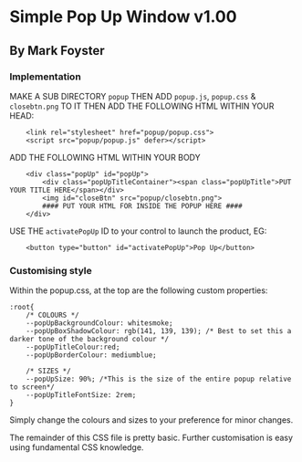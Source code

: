 
# Simple Pop Up Window v1.00           
## By Mark Foyster                 
   

### Implementation

MAKE A SUB DIRECTORY `popup` THEN ADD `popup.js`, `popup.css` & `closebtn.png` TO IT
THEN ADD THE FOLLOWING HTML WITHIN YOUR HEAD:


```
    <link rel="stylesheet" href="popup/popup.css">
    <script src="popup/popup.js" defer></script>
```
    
ADD THE FOLLOWING HTML WITHIN YOUR BODY

```
    <div class="popUp" id="popUp">
        <div class="popUpTitleContainer"><span class="popUpTitle">PUT YOUR TITLE HERE</span></div>
        <img id="closeBtn" src="popup/closebtn.png">
        #### PUT YOUR HTML FOR INSIDE THE POPUP HERE ####
    </div>
 ```  

USE THE `activatePopUp` ID to your control to launch the product, EG:

```
    <button type="button" id="activatePopUp">Pop Up</button>
```

### Customising style

Within the popup.css, at the top are the following custom properties:


```
:root{
    /* COLOURS */
    --popUpBackgroundColour: whitesmoke; 
    --popUpBoxShadowColour: rgb(141, 139, 139); /* Best to set this a darker tone of the background colour */
    --popUpTitleColour:red;
    --popUpBorderColour: mediumblue;
    
    /* SIZES */
    --popUpSize: 90%; /*This is the size of the entire popup relative to screen*/
    --popUpTitleFontSize: 2rem;
}

```

Simply change the colours and sizes to your preference for minor changes.

The remainder of this CSS file is pretty basic. Further customisation is easy using fundamental CSS knowledge.
